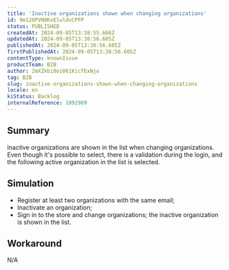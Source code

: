 ```yaml
---
title: 'Inactive organizations shown when changing organizations'
id: 9m120PVN0KvEluldvCPFP
status: PUBLISHED
createdAt: 2024-09-05T13:38:55.666Z
updatedAt: 2024-09-05T13:38:56.605Z
publishedAt: 2024-09-05T13:38:56.605Z
firstPublishedAt: 2024-09-05T13:38:56.605Z
contentType: knownIssue
productTeam: B2B
author: 2mXZkbi0oi061KicTExNjo
tag: B2B
slug: inactive-organizations-shown-when-changing-organizations
locale: en
kiStatus: Backlog
internalReference: 1092989
---
```


## Summary


Inactive organizations are shown in the list when changing organizations. Even though it's possible to select, there is a validation during the login, and the following active organization in the list is selected.


##

## Simulation



- Register at least two organizations with the same email;
- Inactivate an organization;
- Sign in to the store and change organizations; the inactive organization is shown in the list.


##

## Workaround


N/A




